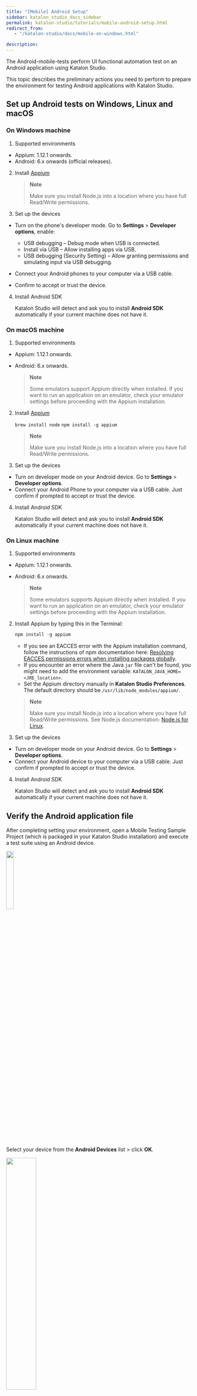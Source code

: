 ```yaml
---
title: "[Mobile] Android Setup"
sidebar: katalon_studio_docs_sidebar
permalink: katalon-studio/tutorials/mobile-android-setup.html
redirect_from:
   - "/katalon-studio/docs/mobile-on-windows.html"

description:
---
```


The Android-mobile-tests perform UI functional automation test on an Android application using Katalon Studio.

This topic describes the preliminary actions you need to perform to prepare the environment for testing Android applications with Katalon Studio.

## Set up Android tests on Windows, Linux and macOS
   
### On Windows machine

   1. Supported environments 
   
   * Appium: 1.12.1 onwards.
   * Android: 6.x onwards (official releases).

   2. Install [Appium](http://appium.io/docs/en/about-appium/getting-started/#installing-appium)
   
      > **Note**
      >
      > Make sure you install Node.js into a location where you have full Read/Write permissions.

   3. Set up the devices
   
   * Turn on the phone's developer mode. Go to **Settings** > **Developer options**, enable:
   
      - USB debugging – Debug mode when USB is connected.
      - Install via USB – Allow installing apps via USB.
      - USB debugging (Security Setting) – Allow granting permissions and simulating input via USB debugging. 
   
   * Connect your Android phones to your computer via a USB cable.
   * Confirm to accept or trust the device.

   4. Install Android SDK
   
      Katalon Studio will detect and ask you to install **Android SDK** automatically if your current machine does not have it.

### On macOS machine

   1. Supported environments

   * Appium: 1.12.1 onwards.
   * Android: 6.x onwards.
   
     > **Note**
     >
     > Some emulators support Appium directly when installed. If you want to run an application on an emulator, check your emulator settings before proceeding with the Appium installation.

   2. Install [Appium](http://appium.io/docs/en/about-appium/getting-started/#installing-appium)

      `brew install node`
      `npm install -g appium`

      > **Note**
      >
      > Make sure you install Node.js into a location where you have full Read/Write permissions.
   
   3. Set up the devices

   * Turn on developer mode on your Android device. Go to **Settings** > **Developer options**.
   * Connect your Android Phone to your computer via a USB cable. Just confirm if prompted to accept or trust the device.

   4. Install Android SDK
   
      Katalon Studio will detect and ask you to install **Android SDK** automatically if your current machine does not have it.

### On Linux machine

   1. Supported environments

   * Appium: 1.12.1 onwards.
   * Android: 6.x onwards.
   
     > **Note**
     >
     > Some emulators supports Appium directly when installed. If you want to run an application on an emulator, check your emulator settings before proceeding with the Appium installation.

   2. Install Appium by typing this in the Terminal:

      ```groovy
      npm install -g appium
      ```

      * If you see an EACCES error with the Appium installation command, follow the instructions of npm documentation here: [Resolving EACCES permissions errors when installing packages globally](https://docs.npmjs.com/resolving-eacces-permissions-errors-when-installing-packages-globally).
      * If you encounter an error where the Java `jar` file can't be found, you might need to add the environment variable: `KATALON_JAVA_HOME= <JRE_location>`.
      * Set the Appium directory manually in **Katalon Studio Preferences**. The default directory should be `/usr/lib/node_modules/appium/`.

      > **Note**
      >
      > Make sure you install Node.js into a location where you have full Read/Write permissions. See Node.js documentation: [Node.js for Linux](https://nodejs.org/en/download/package-manager/#debian-and-ubuntu-based-linux-distributions).
   
   3. Set up the devices

   * Turn on developer mode on your Android device. Go to **Settings** > **Developer options**.
   * Connect your Android device to your computer via a USB cable. Just confirm if prompted to accept or trust the device.
   
   4. Install Android SDK
   
      Katalon Studio will detect and ask you to install **Android SDK** automatically if your current machine does not have it.
      
## Verify the Android application file

   After completing setting your environment, open a Mobile Testing Sample Project (which is packaged in  your Katalon Studio installation) and execute a test suite using an Android device. 
   
   <img src="https://github.com/katalon-studio/docs-images/raw/master/katalon-studio/docs/mobile-on-macos/android.png" width=20%>  


   Select your device from the **Android Devices** list > click **OK**. 

   <img src="https://github.com/katalon-studio/docs-images/raw/master/katalon-studio/docs/mobile-on-macos/device.png" width=40%>

   If your test suite runs successfully, you will see the results in the test reports as follow:

   <img src="https://github.com/katalon-studio/docs-images/raw/master/katalon-studio/docs/mobile-on-macos/result.png" width=70%>
   
   
   Next: [Create your first Android test case](https://docs.katalon.com/katalon-studio/tutorials/mobile-create-android-test-case.html).

   See also:
   * [Set up iOS-mobile-tests](https://docs.katalon.com/katalon-studio/tutorials/mobile-ios-setup.html).
   * [Troubleshoot automated mobile testing](https://docs.katalon.com/katalon-studio/docs/troubleshooting-automated-mobile-testing.html).
